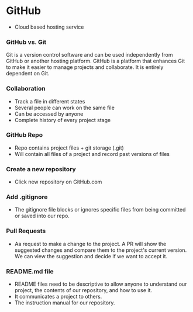 # GitHub
- Cloud based hosting service

### GitHub vs. Git
Git is a version control software and can be used independently from GitHub or another hosting platform. GitHub is a platform that enhances Git to make it easier to manage projects and collaborate. It is entirely dependent on Git.

### Collaboration
- Track a file in different states
- Several people can work on the same file
- Can be accessed by anyone
- Complete history of every project stage

### GitHub Repo
- Repo contains project files + git storage (.git)
- Will contain all files of a project and record past versions of files

### Create a new repository
- Click new repository on GitHub.com

### Add .gitignore
- The gitignore file blocks or ignores specific files from being committed or saved into our repo.

### Pull Requests
- Aa request to make a change to the project. A PR will show the suggested changes and compare them to the project's current version. We can view the suggestion and decide if we want to accept it.

### README.md file
- README files need to be descriptive to allow anyone to understand our project, the contents of our repository, and how to use it. 
- It communicates a project to others. 
- The instruction manual for our repository.